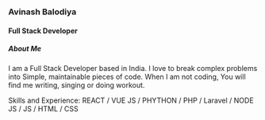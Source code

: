 ###  Avinash Balodiya
#### Full Stack Developer

##### About Me
I am a Full Stack Developer based in India. I love to break complex problems into Simple, maintainable pieces of code. When I am not coding, You will find me writing, singing or doing workout.

Skills and Experience: REACT / VUE JS / PHYTHON / PHP / Laravel / NODE JS / JS / HTML / CSS

<!--
**AvinashBalodiya/AvinashBalodiya** is a ✨ _special_ ✨ repository because its `README.md` (this file) appears on your GitHub profile.

Here are some ideas to get you started:

- 🔭 I’m currently working on ...
- 🌱 I’m currently learning ...
- 👯 I’m looking to collaborate on ...
- 🤔 I’m looking for help with ...
- 💬 Ask me about ...
- 📫 How to reach me: ...
- 😄 Pronouns: ...
- ⚡ Fun fact: ...
-->
